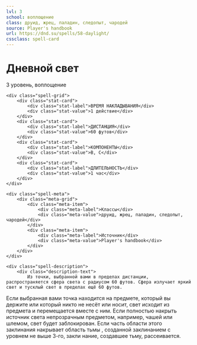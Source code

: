 ```yaml
---
lvl: 3
school: воплощение
class: друид, жрец, паладин, следопыт, чародей
source: Player's handbook
url: https://dnd.su/spells/58-daylight/
cssclass: spell-card
---
```


<div class="spell-container">
    <div class="spell-header">
        <h1 class="spell-name">Дневной свет</h1>
        <div class="spell-level">3 уровень, воплощение</div>
    </div>
    
    <div class="spell-grid">
        <div class="stat-card">
            <div class="stat-label">ВРЕМЯ НАКЛАДЫВАНИЯ</div>
            <div class="stat-value">1 действие</div>
        </div>
        <div class="stat-card">
            <div class="stat-label">ДИСТАНЦИЯ</div>
            <div class="stat-value">60 футов</div>
        </div>
        <div class="stat-card">
            <div class="stat-label">КОМПОНЕНТЫ</div>
            <div class="stat-value">В, С</div>
        </div>
        <div class="stat-card">
            <div class="stat-label">ДЛИТЕЛЬНОСТЬ</div>
            <div class="stat-value">1 час</div>
        </div>
    </div>
    
    <div class="spell-meta">
        <div class="meta-grid">
            <div class="meta-item">
                <div class="meta-label">Классы</div>
                <div class="meta-value">друид, жрец, паладин, следопыт, чародей</div>
            </div>
            <div class="meta-item">
                <div class="meta-label">Источник</div>
                <div class="meta-value">Player's handbook</div>
            </div>
        </div>
    </div>
    
    <div class="spell-description">
        <div class="description-text">
            Из точки, выбранной вами в пределах дистанции, распространяется сфера света с радиусом 60 футов. Сфера излучает яркий свет и тусклый свет в пределах ещё 60 футов.
Если выбранная вами точка находится на предмете, который вы держите или который никто не несёт или носит, свет исходит из предмета и перемещается вместе с ним. Если полностью накрыть источник света непрозрачным предметом, например, чашей или шлемом, свет будет заблокирован.
Если часть области этого заклинания накрывает область тьмы , созданной заклинанием с уровнем не выше 3-го, закли нание, создавшее тьму, рассеивается.
        </div>
    </div>
</div>